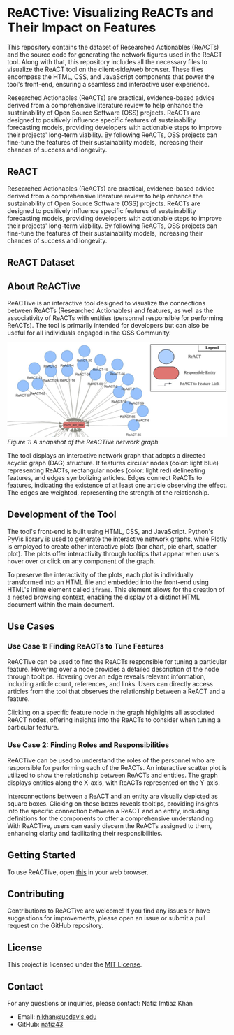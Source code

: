 # ReACTive: Visualizing ReACTs and Their Impact on Features
This repository contains the dataset of Researched Actionables (ReACTs) and the source code for generating the network figures used in the ReACT tool. Along with that, this repository includes all the necessary files to visualize the ReACT tool on the client-side/web browser. These files encompass the HTML, CSS, and JavaScript components that power the tool's front-end, ensuring a seamless and interactive user experience. 

Researched Actionables (ReACTs) are practical, evidence-based advice derived from a comprehensive literature review to help enhance the sustainability of Open Source Software (OSS) projects. ReACTs are designed to positively influence specific features of sustainability forecasting models, providing developers with actionable steps to improve their projects' long-term viability. By following ReACTs, OSS projects can fine-tune the features of their sustainability models, increasing their chances of success and longevity.

## ReACT
Researched Actionables (ReACTs) are practical, evidence-based advice derived from a comprehensive literature review to help enhance the sustainability of Open Source Software (OSS) projects. ReACTs are designed to positively influence specific features of sustainability forecasting models, providing developers with actionable steps to improve their projects' long-term viability. By following ReACTs, OSS projects can fine-tune the features of their sustainability models, increasing their chances of success and longevity. 

## ReACT Dataset


## About ReACTive

ReACTive is an interactive tool designed to visualize the connections between ReACTs (Researched Actionables) and features, as well as the associativity of ReACTs with entities (personnel responsible for performing ReACTs). The tool is primarily intended for developers but can also be useful for all individuals engaged in the OSS Community.

![ReACTive Graph](img/net_graph.jpeg)
*Figure 1: A snapshot of the ReACTive network graph*

The tool displays an interactive network graph that adopts a directed acyclic graph (DAG) structure. It features circular nodes (color: light blue) representing ReACTs, rectangular nodes (color: light red) delineating features, and edges symbolizing articles. Edges connect ReACTs to features, indicating the existence of at least one article observing the effect. The edges are weighted, representing the strength of the relationship.

## Development of the Tool

The tool's front-end is built using HTML, CSS, and JavaScript. Python's PyVis library is used to generate the interactive network graphs, while Plotly is employed to create other interactive plots (bar chart, pie chart, scatter plot). The plots offer interactivity through tooltips that appear when users hover over or click on any component of the graph.

To preserve the interactivity of the plots, each plot is individually transformed into an HTML file and embedded into the front-end using HTML's inline element called `iframe`. This element allows for the creation of a nested browsing context, enabling the display of a distinct HTML document within the main document.

## Use Cases

### Use Case 1: Finding ReACTs to Tune Features

ReACTive can be used to find the ReACTs responsible for tuning a particular feature. Hovering over a node provides a detailed description of the node through tooltips. Hovering over an edge reveals relevant information, including article count, references, and links. Users can directly access articles from the tool that observes the relationship between a ReACT and a feature.

Clicking on a specific feature node in the graph highlights all associated ReACT nodes, offering insights into the ReACTs to consider when tuning a particular feature.

### Use Case 2: Finding Roles and Responsibilities

ReACTive can be used to understand the roles of the personnel who are responsible for performing each of the ReACTs. An interactive scatter plot is utilized to show the relationship between ReACTs and entities. The graph displays entities along the X-axis, with ReACTs represented on the Y-axis.

Interconnections between a ReACT and an entity are visually depicted as square boxes. Clicking on these boxes reveals tooltips, providing insights into the specific connection between a ReACT and an entity, including definitions for the components to offer a comprehensive understanding. With ReACTive, users can easily discern the ReACTs assigned to them, enhancing clarity and facilitating their responsibilities.

## Getting Started

To use ReACTive, open [this](https://nafiz43.github.io/ReACT_V2/) in your web browser. 

## Contributing

Contributions to ReACTive are welcome! If you find any issues or have suggestions for improvements, please open an issue or submit a pull request on the GitHub repository.

## License

This project is licensed under the [MIT License](LICENSE).

## Contact

For any questions or inquiries, please contact:
Nafiz Imtiaz Khan
- Email: nikhan@ucdavis.edu
- GitHub: [nafiz43](https://github.com/Nafiz43)
